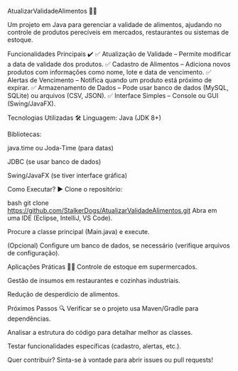 AtualizarValidadeAlimentos 📅🍎

Um projeto em Java para gerenciar a validade de alimentos, ajudando no controle de produtos perecíveis em mercados, restaurantes ou sistemas de estoque.

Funcionalidades Principais ✔️
✅ Atualização de Validade – Permite modificar a data de validade dos produtos.
✅ Cadastro de Alimentos – Adiciona novos produtos com informações como nome, lote e data de vencimento.
✅ Alertas de Vencimento – Notifica quando um produto está próximo de expirar.
✅ Armazenamento de Dados – Pode usar banco de dados (MySQL, SQLite) ou arquivos (CSV, JSON).
✅ Interface Simples – Console ou GUI (Swing/JavaFX).

Tecnologias Utilizadas 🛠️
Linguagem: Java (JDK 8+)

Bibliotecas:

java.time ou Joda-Time (para datas)

JDBC (se usar banco de dados)

Swing/JavaFX (se tiver interface gráfica)

Como Executar? ▶️
Clone o repositório:

bash
git clone https://github.com/StalkerDogs/AtualizarValidadeAlimentos.git
Abra em uma IDE (Eclipse, IntelliJ, VS Code).

Procure a classe principal (Main.java) e execute.

(Opcional) Configure um banco de dados, se necessário (verifique arquivos de configuração).

Aplicações Práticas 🏪🍴
Controle de estoque em supermercados.

Gestão de insumos em restaurantes e cozinhas industriais.

Redução de desperdício de alimentos.

Próximos Passos 🔍
Verificar se o projeto usa Maven/Gradle para dependências.

Analisar a estrutura do código para detalhar melhor as classes.

Testar funcionalidades específicas (cadastro, alertas, etc.).

Quer contribuir? Sinta-se à vontade para abrir issues ou pull requests!
